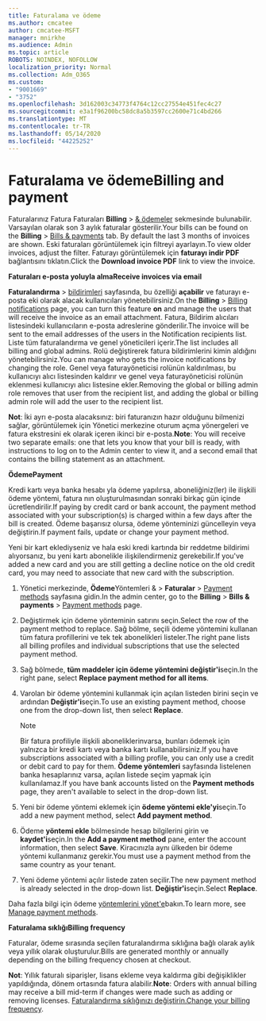 ```yaml
---
title: Faturalama ve ödeme
ms.author: cmcatee
author: cmcatee-MSFT
manager: mnirkhe
ms.audience: Admin
ms.topic: article
ROBOTS: NOINDEX, NOFOLLOW
localization_priority: Normal
ms.collection: Adm_O365
ms.custom:
- "9001669"
- "3752"
ms.openlocfilehash: 3d162003c34773f4764c12cc27554e451fec4c27
ms.sourcegitcommit: e3a1f96200bc58dc8a5b3597cc2600e71c4bd266
ms.translationtype: MT
ms.contentlocale: tr-TR
ms.lasthandoff: 05/14/2020
ms.locfileid: "44225252"
---
```

# <a name="billing-and-payment"></a><span data-ttu-id="e7b9e-102">Faturalama ve ödeme</span><span class="sxs-lookup"><span data-stu-id="e7b9e-102">Billing and payment</span></span>

<span data-ttu-id="e7b9e-103">Faturalarınız Fatura Faturaları **Billing**  >  [& ödemeler](https://go.microsoft.com/fwlink/p/?linkid=848039) sekmesinde bulunabilir.  Varsayılan olarak son 3 aylık faturalar gösterilir.</span><span class="sxs-lookup"><span data-stu-id="e7b9e-103">Your bills can be found on the **Billing** > [Bills & payments](https://go.microsoft.com/fwlink/p/?linkid=848039) tab.  By default the last 3 months of invoices are shown.</span></span>  <span data-ttu-id="e7b9e-104">Eski faturaları görüntülemek için filtreyi ayarlayın.</span><span class="sxs-lookup"><span data-stu-id="e7b9e-104">To view older invoices, adjust the filter.</span></span>  <span data-ttu-id="e7b9e-105">Faturayı görüntülemek için **faturayı indir PDF** bağlantısını tıklatın.</span><span class="sxs-lookup"><span data-stu-id="e7b9e-105">Click the **Download invoice PDF** link to view the invoice.</span></span>

<span data-ttu-id="e7b9e-106">**Faturaları e-posta yoluyla alma**</span><span class="sxs-lookup"><span data-stu-id="e7b9e-106">**Receive invoices via email**</span></span>

<span data-ttu-id="e7b9e-107">**Faturalandırma**  >  [bildirimleri](https://go.microsoft.com/fwlink/p/?linkid=853212) sayfasında, bu özelliği **açabilir** ve faturayı e-posta eki olarak alacak kullanıcıları yönetebilirsiniz.</span><span class="sxs-lookup"><span data-stu-id="e7b9e-107">On the **Billing** > [Billing notifications](https://go.microsoft.com/fwlink/p/?linkid=853212) page, you can turn this feature **on** and manage the users that will receive the invoice as an email attachment.</span></span> <span data-ttu-id="e7b9e-108">Fatura, Bildirim alıcıları listesindeki kullanıcıların e-posta adreslerine gönderilir.</span><span class="sxs-lookup"><span data-stu-id="e7b9e-108">The invoice will be sent to the email addresses of the users in the Notification recipients list.</span></span> <span data-ttu-id="e7b9e-109">Liste tüm faturalandırma ve genel yöneticileri içerir.</span><span class="sxs-lookup"><span data-stu-id="e7b9e-109">The list includes all billing and global admins.</span></span>  <span data-ttu-id="e7b9e-110">Rolü değiştirerek fatura bildirimlerini kimin aldığını yönetebilirsiniz.</span><span class="sxs-lookup"><span data-stu-id="e7b9e-110">You can manage who gets the invoice notifications by changing the role.</span></span>  <span data-ttu-id="e7b9e-111">Genel veya faturayöneticisi rolünün kaldırılması, bu kullanıcıyı alıcı listesinden kaldırır ve genel veya faturayöneticisi rolünün eklenmesi kullanıcıyı alıcı listesine ekler.</span><span class="sxs-lookup"><span data-stu-id="e7b9e-111">Removing the global or billing admin role removes that user from the recipient list, and adding the global or billing admin role will add the user to the recipient list.</span></span>

<span data-ttu-id="e7b9e-112">**Not**: İki ayrı e-posta alacaksınız: biri faturanızın hazır olduğunu bilmenizi sağlar, görüntülemek için Yönetici merkezine oturum açma yönergeleri ve fatura ekstresini ek olarak içeren ikinci bir e-posta.</span><span class="sxs-lookup"><span data-stu-id="e7b9e-112">**Note**: You will receive two separate emails: one that lets you know that your bill is ready, with instructions to log on to the Admin center to view it, and a second email that contains the billing statement as an attachment.</span></span>

<span data-ttu-id="e7b9e-113">**Ödeme**</span><span class="sxs-lookup"><span data-stu-id="e7b9e-113">**Payment**</span></span>

<span data-ttu-id="e7b9e-114">Kredi kartı veya banka hesabı yla ödeme yapılırsa, aboneliğiniz(ler) ile ilişkili ödeme yöntemi, fatura nın oluşturulmasından sonraki birkaç gün içinde ücretlendirilir.</span><span class="sxs-lookup"><span data-stu-id="e7b9e-114">If paying by credit card or bank account, the payment method associated with your subscription(s) is charged within a few days after the bill is created.</span></span> <span data-ttu-id="e7b9e-115">Ödeme başarısız olursa, ödeme yönteminizi güncelleyin veya değiştirin.</span><span class="sxs-lookup"><span data-stu-id="e7b9e-115">If payment fails, update or change your payment method.</span></span>

<span data-ttu-id="e7b9e-116">Yeni bir kart eklediyseniz ve hala eski kredi kartında bir reddetme bildirimi alıyorsanız, bu yeni kartı abonelikle ilişkilendirmeniz gerekebilir.</span><span class="sxs-lookup"><span data-stu-id="e7b9e-116">If you've added a new card and you are still getting a decline notice on the old credit card, you may need to associate that new card with the subscription.</span></span>

1. <span data-ttu-id="e7b9e-117">Yönetici merkezinde, **Ödeme**Yöntemleri &  >  **Faturalar**  >  [Payment methods](https://go.microsoft.com/fwlink/p/?linkid=2018806) sayfasına gidin.</span><span class="sxs-lookup"><span data-stu-id="e7b9e-117">In the admin center, go to the **Billing** > **Bills & payments** > [Payment methods](https://go.microsoft.com/fwlink/p/?linkid=2018806) page.</span></span>

2. <span data-ttu-id="e7b9e-118">Değiştirmek için ödeme yönteminin satırını seçin.</span><span class="sxs-lookup"><span data-stu-id="e7b9e-118">Select the row of the payment method to replace.</span></span> <span data-ttu-id="e7b9e-119">Sağ bölme, seçili ödeme yöntemini kullanan tüm fatura profillerini ve tek tek abonelikleri listeler.</span><span class="sxs-lookup"><span data-stu-id="e7b9e-119">The right pane lists all billing profiles and individual subscriptions that use the selected payment method.</span></span>

3. <span data-ttu-id="e7b9e-120">Sağ bölmede, **tüm maddeler için ödeme yöntemini değiştir'i**seçin.</span><span class="sxs-lookup"><span data-stu-id="e7b9e-120">In the right pane, select **Replace payment method for all items**.</span></span>

4. <span data-ttu-id="e7b9e-121">Varolan bir ödeme yöntemini kullanmak için açılan listeden birini seçin ve ardından **Değiştir'i**seçin.</span><span class="sxs-lookup"><span data-stu-id="e7b9e-121">To use an existing payment method, choose one from the drop-down list, then select **Replace**.</span></span>

    > [!NOTE]
    > <span data-ttu-id="e7b9e-122">Bir fatura profiliyle ilişkili aboneliklerinvarsa, bunları ödemek için yalnızca bir kredi kartı veya banka kartı kullanabilirsiniz.</span><span class="sxs-lookup"><span data-stu-id="e7b9e-122">If you have subscriptions associated with a billing profile, you can only use a credit or debit card to pay for them.</span></span> <span data-ttu-id="e7b9e-123">**Ödeme yöntemleri** sayfasında listelenen banka hesaplarınız varsa, açılan listede seçim yapmak için kullanılamaz.</span><span class="sxs-lookup"><span data-stu-id="e7b9e-123">If you have bank accounts listed on the **Payment methods** page, they aren't available to select in the drop-down list.</span></span>

5. <span data-ttu-id="e7b9e-124">Yeni bir ödeme yöntemi eklemek için **ödeme yöntemi ekle'yi**seçin.</span><span class="sxs-lookup"><span data-stu-id="e7b9e-124">To add a new payment method, select **Add payment method**.</span></span>

6. <span data-ttu-id="e7b9e-125">Ödeme **yöntemi ekle** bölmesinde hesap bilgilerini girin ve **kaydet'i**seçin.</span><span class="sxs-lookup"><span data-stu-id="e7b9e-125">In the **Add a payment method** pane, enter the account information, then select **Save**.</span></span> <span data-ttu-id="e7b9e-126">Kiracınızla aynı ülkeden bir ödeme yöntemi kullanmanız gerekir.</span><span class="sxs-lookup"><span data-stu-id="e7b9e-126">You must use a payment method from the same country as your tenant.</span></span>

7. <span data-ttu-id="e7b9e-127">Yeni ödeme yöntemi açılır listede zaten seçilir.</span><span class="sxs-lookup"><span data-stu-id="e7b9e-127">The new payment method is already selected in the drop-down list.</span></span> <span data-ttu-id="e7b9e-128">**Değiştir'i**seçin.</span><span class="sxs-lookup"><span data-stu-id="e7b9e-128">Select **Replace**.</span></span>

<span data-ttu-id="e7b9e-129">Daha fazla bilgi için ödeme [yöntemlerini yönet'e](https://docs.microsoft.com/microsoft-365/commerce/billing-and-payments/manage-payment-methods)bakın.</span><span class="sxs-lookup"><span data-stu-id="e7b9e-129">To learn more, see [Manage payment methods](https://docs.microsoft.com/microsoft-365/commerce/billing-and-payments/manage-payment-methods).</span></span>

<span data-ttu-id="e7b9e-130">**Faturalama sıklığı**</span><span class="sxs-lookup"><span data-stu-id="e7b9e-130">**Billing frequency**</span></span>

<span data-ttu-id="e7b9e-131">Faturalar, ödeme sırasında seçilen faturalandırma sıklığına bağlı olarak aylık veya yıllık olarak oluşturulur.</span><span class="sxs-lookup"><span data-stu-id="e7b9e-131">Bills are generated monthly or annually depending on the billing frequency chosen at checkout.</span></span>  

<span data-ttu-id="e7b9e-132">**Not**: Yıllık faturalı siparişler, lisans ekleme veya kaldırma gibi değişiklikler yapıldığında, dönem ortasında fatura alabilir.</span><span class="sxs-lookup"><span data-stu-id="e7b9e-132">**Note**: Orders with annual billing may receive a bill mid-term if changes were made such as adding or removing licenses.</span></span> <span data-ttu-id="e7b9e-133">[Faturalandırma sıklığınızı değiştirin.](https://docs.microsoft.com/microsoft-365/commerce/billing-and-payments/change-payment-frequency)</span><span class="sxs-lookup"><span data-stu-id="e7b9e-133">[Change your billing frequency](https://docs.microsoft.com/microsoft-365/commerce/billing-and-payments/change-payment-frequency).</span></span>
